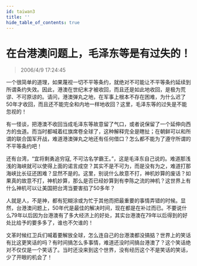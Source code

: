 ```yaml
---
id: taiwan3
title: ''
hide_table_of_contents: true
---
```


# 在台港澳问题上，毛泽东等是有过失的！

> 2006/4/9 17:24:45

一个很简单的道理，如果蔑视一切不平等条约，就绝对不可能让不平等条约延续到所谓条约失效。因此，港澳在世纪末才被收回，而且还是如此地收回，是极为荒谬、不可原谅的。请问，港澳弹丸之地，在军事上根本不存在困难，为什么迟了50年才收回，而且还不能完全和内地一样地收回？这里，毛泽东等的过失是不能忽视的！
 
有一怪谈，把港澳不收回当成毛泽东等故意留了气口，或者说保留了一个延伸向西方的虫道。而当时都喊着红旗席卷全球了，这种解释完全是瞎扯；在朝鲜可以和所谓的联合国军开战，难道港澳弹丸之地还有任何借口？怎么都不能为了遵守所谓的不平等条约吧！
 
还有台湾，“宜将剩勇追穷寇, 不可沽名学霸王。”，这是毛泽东自己说的。难道那浅浅的海峡就可以使得上面的诺言成空？其实不是不可为，而是没有为之，难道打那海峡比长征还困难？显然不是的。这里，别说什么故意不打，神机妙算的废话？如果真的故意不打，神机妙算，那么是否已经妙算到有李陈之流的神机？这世界上有什么神机可以让美国把台湾当要害掐了50多年？
 
人就是人，不是神，都有犯糊涂或为忙于其他而把最重要的事情弄错的时候。显然，台港澳问题上，50年代是最佳的解决时间，现在都是在补过而已。不要说什么79年以后因为台港澳有了多大经济上的好处，其实台港澳在79年以后得到的好处比给予的要多多了，谁也不欠谁的！
 
文革时候红卫兵们喊着要解放全球，怎么连自己的台港澳都没搞掂？世界上的笑话有比这更笑话的吗？有时间搞怎么多事情，难道还没时间搞台港澳了？这个笑话绝对不仅仅是一个笑话了。当时还没来到这个世界，没有经历这个不是笑话的笑话，少了开眼的机会了！